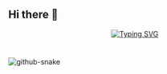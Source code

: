 ## Hi there 👋

<div align="center">
  <a href="https://git.io/typing-svg"><img src="https://readme-typing-svg.demolab.com?font=Roboto+Mono&weight=500&size=30&pause=1000&color=FCD914&width=435&lines=Ol%C3%A1%2C+mundo!;Sou+o+David." alt="Typing SVG" /></a>
</div>

#

<picture align="center">
  <source media="(prefers-color-scheme: dark)" srcset="https://raw.githubusercontent.com/DavidOSilva/DavidOSilva/output/github-contribution-grid-snake-dark.svg" />
  <source media="(prefers-color-scheme: light)" srcset="https://raw.githubusercontent.com/DavidOSilva/DavidOSilva/output/github-contribution-grid-snake.svg" />
  <img align="center" alt="github-snake" src="github-snake.svg" />
</picture>

<!--
**DavidOSilva/DavidOSilva** is a ✨ _special_ ✨ repository because its `README.md` (this file) appears on your GitHub profile.

Here are some ideas to get you started:

- 🔭 I’m currently working on ...
- 🌱 I’m currently learning ...
- 👯 I’m looking to collaborate on ...
- 🤔 I’m looking for help with ...
- 💬 Ask me about ...
- 📫 How to reach me: ...
- 😄 Pronouns: ...
- ⚡ Fun fact: ...
-->
